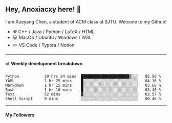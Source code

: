 <!--
**Anoxiacxy/Anoxiacxy** is a ✨ _special_ ✨ repository because its `README.md` (this file) appears on your GitHub profile.

Here are some ideas to get you started:

- 🔭 I’m currently working on ...
- 🌱 I’m currently learning ...
- 👯 I’m looking to collaborate on ...
- 🤔 I’m looking for help with ...
- 💬 Ask me about ...
- 📫 How to reach me: ...
- 😄 Pronouns: ...
- ⚡ Fun fact: ...
-->

## Hey, Anoxiacxy here! :wave:

I am Xueyang Chen, a student of ACM class at SJTU. Welcone to my Github!

-   :hammer_and_pick: C++ / Java / Python / LaTeX / HTML
-   :computer: MacOS / Ubuntu / Windows / WSL
-   :pencil2: VS Code / Typora / Notion



<!--
#### :sparkles: My followers
-->

<!--START_SECTION:top-followers-->
<!--END_SECTION:top-followers-->

---

#### :bar_chart: Weekly development breakdown

<!--START_SECTION:waka-->

```text
Python           29 hrs 24 mins  █████████████████████▒░░░   85.56 %
YAML             1 hr 25 mins    █░░░░░░░░░░░░░░░░░░░░░░░░   04.16 %
Markdown         1 hr 15 mins    █░░░░░░░░░░░░░░░░░░░░░░░░   03.66 %
Bash             1 hr 10 mins    █░░░░░░░░░░░░░░░░░░░░░░░░   03.40 %
Text             52 mins         ▓░░░░░░░░░░░░░░░░░░░░░░░░   02.57 %
Shell Script     9 mins          ░░░░░░░░░░░░░░░░░░░░░░░░░   00.46 %
```

<!--END_SECTION:waka-->

---

#### My Followers
<!--START_SECTION:top-followers-->
<!--END_SECTION:top-followers-->
